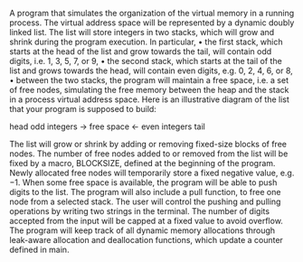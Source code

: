 A program that simulates the organization of the virtual memory in a
running process. The virtual address space will be represented by a dynamic doubly linked list. The list will
store integers in two stacks, which will grow and shrink during the program execution. In particular,
• the first stack, which starts at the head of the list and grow towards the tail, will contain odd digits,
i.e. 1, 3, 5, 7, or 9,
• the second stack, which starts at the tail of the list and grows towards the head, will contain even
digits, e.g. 0, 2, 4, 6, or 8,
• between the two stacks, the program will maintain a free space, i.e. a set of free nodes, simulating the
free memory between the heap and the stack in a process virtual address space.
Here is an illustrative diagram of the list that your program is supposed to build:

head odd integers → free space ← even integers tail

The list will grow or shrink by adding or removing fixed-size blocks of free nodes. The number of free
nodes added to or removed from the list will be fixed by a macro, BLOCKSIZE, defined at the beginning of the
program. Newly allocated free nodes will temporarily store a fixed negative value, e.g. −1. When some free
space is available, the program will be able to push digits to the list. The program will also include a pull
function, to free one node from a selected stack. The user will control the pushing and pulling operations by
writing two strings in the terminal. The number of digits accepted from the input will be capped at a fixed
value to avoid overflow. The program will keep track of all dynamic memory allocations through leak-aware
allocation and deallocation functions, which update a counter defined in main.
